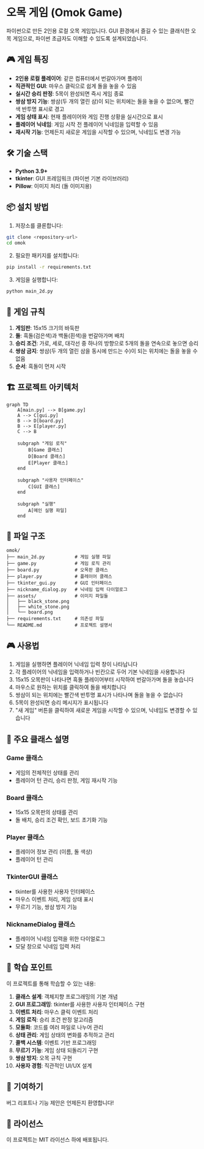 # 오목 게임 (Omok Game)

파이썬으로 만든 2인용 로컬 오목 게임입니다. GUI 환경에서 즐길 수 있는 클래식한 오목 게임으로, 파이썬 초급자도 이해할 수 있도록 설계되었습니다.

## 🎮 게임 특징

- **2인용 로컬 플레이어**: 같은 컴퓨터에서 번갈아가며 플레이
- **직관적인 GUI**: 마우스 클릭으로 쉽게 돌을 놓을 수 있음
- **실시간 승리 판정**: 5목이 완성되면 즉시 게임 종료
- **쌍삼 방지 기능**: 쌍삼(두 개의 열린 삼)이 되는 위치에는 돌을 놓을 수 없으며, 빨간색 반투명 표시로 경고
- **게임 상태 표시**: 현재 플레이어와 게임 진행 상황을 실시간으로 표시
- **플레이어 닉네임**: 게임 시작 전 플레이어 닉네임을 입력할 수 있음
- **재시작 기능**: 언제든지 새로운 게임을 시작할 수 있으며, 닉네임도 변경 가능

## 🛠️ 기술 스택

- **Python 3.9+**
- **tkinter**: GUI 프레임워크 (파이썬 기본 라이브러리)
- **Pillow**: 이미지 처리 (돌 이미지용)

## 📦 설치 방법

1. 저장소를 클론합니다:
```bash
git clone <repository-url>
cd omok
```

2. 필요한 패키지를 설치합니다:
```bash
pip install -r requirements.txt
```

3. 게임을 실행합니다:
```bash
python main_2d.py
```

## 🎯 게임 규칙

1. **게임판**: 15x15 크기의 바둑판
2. **돌**: 흑돌(검은색)과 백돌(흰색)을 번갈아가며 배치
3. **승리 조건**: 가로, 세로, 대각선 중 하나의 방향으로 5개의 돌을 연속으로 놓으면 승리
4. **쌍삼 금지**: 쌍삼(두 개의 열린 삼을 동시에 만드는 수)이 되는 위치에는 돌을 놓을 수 없음
5. **순서**: 흑돌이 먼저 시작

## 🏗️ 프로젝트 아키텍처

```mermaid
graph TD
    A[main.py] --> B[game.py]
    A --> C[gui.py]
    B --> D[board.py]
    B --> E[player.py]
    C --> B
    
    subgraph "게임 로직"
        B[Game 클래스]
        D[Board 클래스]
        E[Player 클래스]
    end
    
    subgraph "사용자 인터페이스"
        C[GUI 클래스]
    end
    
    subgraph "실행"
        A[메인 실행 파일]
    end
```

## 📁 파일 구조

```
omok/
├── main_2d.py           # 게임 실행 파일
├── game.py              # 게임 로직 관리
├── board.py             # 오목판 클래스
├── player.py            # 플레이어 클래스
├── tkinter_gui.py       # GUI 인터페이스
├── nickname_dialog.py   # 닉네임 입력 다이얼로그
├── assets/              # 이미지 파일들
│   ├── black_stone.png
│   ├── white_stone.png
│   └── board.png
├── requirements.txt     # 의존성 파일
└── README.md            # 프로젝트 설명서
```

## 🎮 사용법

1. 게임을 실행하면 플레이어 닉네임 입력 창이 나타납니다
2. 각 플레이어의 닉네임을 입력하거나 빈칸으로 두어 기본 닉네임을 사용합니다
3. 15x15 오목판이 나타나면 흑돌 플레이어부터 시작하여 번갈아가며 돌을 놓습니다
4. 마우스로 원하는 위치를 클릭하여 돌을 배치합니다
5. 쌍삼이 되는 위치에는 빨간색 반투명 표시가 나타나며 돌을 놓을 수 없습니다
6. 5목이 완성되면 승리 메시지가 표시됩니다
7. "새 게임" 버튼을 클릭하여 새로운 게임을 시작할 수 있으며, 닉네임도 변경할 수 있습니다

## 🔧 주요 클래스 설명

### Game 클래스
- 게임의 전체적인 상태를 관리
- 플레이어 턴 관리, 승리 판정, 게임 재시작 기능

### Board 클래스
- 15x15 오목판의 상태를 관리
- 돌 배치, 승리 조건 확인, 보드 초기화 기능

### Player 클래스
- 플레이어 정보 관리 (이름, 돌 색상)
- 플레이어 턴 관리

### TkinterGUI 클래스
- tkinter를 사용한 사용자 인터페이스
- 마우스 이벤트 처리, 게임 상태 표시
- 무르기 기능, 쌍삼 방지 기능

### NicknameDialog 클래스
- 플레이어 닉네임 입력을 위한 다이얼로그
- 모달 창으로 닉네임 입력 처리

## 🚀 학습 포인트

이 프로젝트를 통해 학습할 수 있는 내용:

1. **클래스 설계**: 객체지향 프로그래밍의 기본 개념
2. **GUI 프로그래밍**: tkinter를 사용한 사용자 인터페이스 구현
3. **이벤트 처리**: 마우스 클릭 이벤트 처리
4. **게임 로직**: 승리 조건 판정 알고리즘
5. **모듈화**: 코드를 여러 파일로 나누어 관리
6. **상태 관리**: 게임 상태의 변화를 추적하고 관리
7. **콜백 시스템**: 이벤트 기반 프로그래밍
8. **무르기 기능**: 게임 상태 되돌리기 구현
9. **쌍삼 방지**: 오목 규칙 구현
10. **사용자 경험**: 직관적인 UI/UX 설계

## 🤝 기여하기

버그 리포트나 기능 제안은 언제든지 환영합니다!

## 📄 라이선스

이 프로젝트는 MIT 라이선스 하에 배포됩니다. 